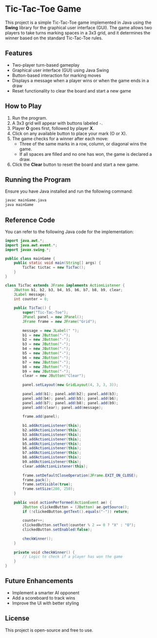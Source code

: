 # Tic-Tac-Toe Game

This project is a simple Tic-Tac-Toe game implemented in Java using the **Swing** library for the graphical user interface (GUI). The game allows two players to take turns marking spaces in a 3x3 grid, and it determines the winner based on the standard Tic-Tac-Toe rules.

## Features
- Two-player turn-based gameplay
- Graphical user interface (GUI) using Java Swing
- Button-based interaction for marking moves
- Displays a message when a player wins or when the game ends in a draw
- Reset functionality to clear the board and start a new game

## How to Play
1. Run the program.
2. A 3x3 grid will appear with buttons labeled `-`.
3. Player **O** goes first, followed by player **X**.
4. Click on any available button to place your mark (O or X).
5. The game checks for a winner after each move:
   - Three of the same marks in a row, column, or diagonal wins the game.
   - If all spaces are filled and no one has won, the game is declared a draw.
6. Click the **Clear** button to reset the board and start a new game.

## Running the Program
Ensure you have Java installed and run the following command:
```sh
javac mainGame.java
java mainGame
```

## Reference Code
You can refer to the following Java code for the implementation:
```java
import java.awt.*;
import java.awt.event.*;
import javax.swing.*;

public class mainGame {
    public static void main(String[] args) {
        TicTac tictac = new TicTac();
    }
}

class TicTac extends JFrame implements ActionListener {
    JButton b1, b2, b3, b4, b5, b6, b7, b8, b9, clear;
    JLabel message;
    int counter = 0;
    
    public TicTac() {
        super("Tic-Tac-Toe");
        JPanel panel = new JPanel();
        JFrame frame = new JFrame("Grid");
        
        message = new JLabel(" ");
        b1 = new JButton("-");
        b2 = new JButton("-");
        b3 = new JButton("-");
        b4 = new JButton("-");
        b5 = new JButton("-");
        b6 = new JButton("-");
        b7 = new JButton("-");
        b8 = new JButton("-");
        b9 = new JButton("-");
        clear = new JButton("Clear");
        
        panel.setLayout(new GridLayout(4, 3, 3, 3));
        
        panel.add(b1); panel.add(b2); panel.add(b3);
        panel.add(b4); panel.add(b5); panel.add(b6);
        panel.add(b7); panel.add(b8); panel.add(b9);
        panel.add(clear); panel.add(message);
        
        frame.add(panel);
        
        b1.addActionListener(this);
        b2.addActionListener(this);
        b3.addActionListener(this);
        b4.addActionListener(this);
        b5.addActionListener(this);
        b6.addActionListener(this);
        b7.addActionListener(this);
        b8.addActionListener(this);
        b9.addActionListener(this);
        clear.addActionListener(this);
        
        frame.setDefaultCloseOperation(JFrame.EXIT_ON_CLOSE);
        frame.pack();
        frame.setVisible(true);
        frame.setSize(200, 250);
    }
    
    public void actionPerformed(ActionEvent ae) {
        JButton clickedButton = (JButton) ae.getSource();
        if (!clickedButton.getText().equals("-")) return;
        
        counter++;
        clickedButton.setText(counter % 2 == 0 ? "X" : "O");
        clickedButton.setEnabled(false);
        
        checkWinner();
    }
    
    private void checkWinner() {
        // Logic to check if a player has won the game
    }
}
```

## Future Enhancements
- Implement a smarter AI opponent
- Add a scoreboard to track wins
- Improve the UI with better styling

## License
This project is open-source and free to use.

